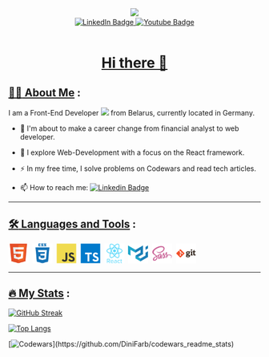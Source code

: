 <div id="header" align="center">
  <img src="https://media.giphy.com/media/YbXLZ6dymH758xSEbM/giphy.gif" width="100" />

  <div id="badges" align="center">
    <a href="https://www.linkedin.com/in/kseniya-biarezina/">
      <img src="https://img.shields.io/badge/LinkedIn-blue?style=for-the-badge&logo=linkedin&logoColor=white" alt="LinkedIn Badge" />
    </a>
    <a href="https://www.youtube.com/watch?v=3vbbShQr36w&ab_channel=%D0%9A%D1%81%D0%B5%D0%BD%D0%B8%D1%8F%D0%91%D0%B5%D1%80%D0%B5%D0%B7%D0%B8%D0%BD%D0%B0">
      <img src="https://img.shields.io/badge/YouTube-red?style=for-the-badge&logo=youtube&logoColor=white" alt="Youtube Badge" />
    </a>
  </div>

  <img align="center" src="https://komarev.com/ghpvc/?username=BiarezKseniya&style=flat-square&color=blue" alt="" />

  <a href="https://github.com/BiarezKseniya/BiarezKseniya">
    <h1>Hi there 👋</h1>
  </a>
</div>

## [:woman_technologist: About Me](#about-me) :

I am a Front-End Developer <img src="https://media.giphy.com/media/WUlplcMpOCEmTGBtBW/giphy.gif" width="30"> from Belarus, currently located in Germany.

- :telescope: I'm about to make a career change from financial analyst to web developer.

- :seedling: I explore Web-Development with a focus on the React framework.

- :zap: In my free time, I solve problems on Codewars and read tech articles.

- :mailbox: How to reach me: [![Linkedin Badge](https://img.shields.io/badge/-BiarezKseniya-blue?style=flat&logo=Linkedin&logoColor=white)](https://www.linkedin.com/in/kseniya-biarezina/)

---

## [:hammer_and_wrench: Languages and Tools](#languages-and-tools) :

<div>
  <img src="https://github.com/devicons/devicon/blob/master/icons/html5/html5-original.svg" title="HTML5" alt="HTML" width="40" height="40"/>&nbsp;
  <img src="https://github.com/devicons/devicon/blob/master/icons/css3/css3-plain-wordmark.svg"  title="CSS3" alt="CSS" width="40" height="40"/>&nbsp;
  <img src="https://github.com/devicons/devicon/blob/master/icons/javascript/javascript-original.svg" title="JavaScript" alt="JavaScript" width="40" height="40"/>&nbsp;
  <img src="https://github.com/devicons/devicon/blob/master/icons/typescript/typescript-original.svg" title="TypeScript" alt="TypeScript" width="40" height="40"/>&nbsp;
  <img src="https://github.com/devicons/devicon/blob/master/icons/react/react-original-wordmark.svg" title="React" alt="React" width="40" height="40"/>&nbsp;
  <img src="https://github.com/devicons/devicon/blob/master/icons/materialui/materialui-original.svg" title="Material UI" alt="Material UI" width="40" height="40"/>&nbsp;
  <img src="https://github.com/devicons/devicon/blob/master/icons/sass/sass-original.svg" title="Sass" alt="Sass" width="40" height="40"/>&nbsp;
  <img src="https://github.com/devicons/devicon/blob/master/icons/git/git-original-wordmark.svg" title="Git" **alt="Git" width="40" height="40"/>
</div>

---

## [:fire: My Stats](#my-stats) :

[![GitHub Streak](http://github-readme-streak-stats.herokuapp.com?user=BiarezKseniya&theme=white)](https://git.io/streak-stats)

[![Top Langs](https://github-readme-stats.vercel.app/api/top-langs/?username=BiarezKseniya&layout=compact)](https://github.com/anuraghazra/github-readme-stats)

[![Codewars](https://github.r2v.ch/codewars?user=BiarezKseniya&hide_clan=true&top_languages=false&theme=light&stroke=rgb(208,215,222))](https://github.com/DiniFarb/codewars_readme_stats)
